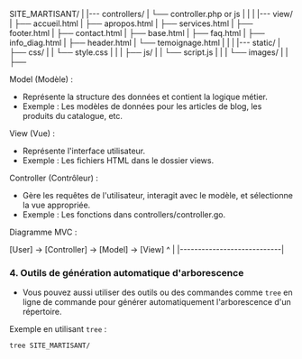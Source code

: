 SITE_MARTISANT/
|
|--- controllers/
|    └── controller.php or js
|
|
|
|--- view/
|    ├── accueil.html
|    ├── apropos.html
|    ├── services.html
|    ├── footer.html
|    ├── contact.html
|    ├── base.html
|    ├── faq.html
|    ├── info_diag.html
|    ├── header.html
|    └── temoignage.html
|
|
|
|--- static/
|    ├── css/
|    |   └── style.css 
|    |
|    ├── js/
|    |   └── script.js
|    |
|    └── images/
|    |   ├── 




Model (Modèle) :
- Représente la structure des données et contient la logique métier.
- Exemple : Les modèles de données pour les articles de blog, les produits du catalogue, etc.

View (Vue) :
- Représente l'interface utilisateur.
- Exemple : Les fichiers HTML dans le dossier views.

Controller (Contrôleur) :
- Gère les requêtes de l'utilisateur, interagit avec le modèle, et sélectionne la vue appropriée.
- Exemple : Les fonctions dans controllers/controller.go.

Diagramme MVC :

   [User] -> [Controller] -> [Model] -> [View]
                ^                            |
                |----------------------------|



### 4. **Outils de génération automatique d'arborescence**
- Vous pouvez aussi utiliser des outils ou des commandes comme `tree` en ligne de commande pour générer automatiquement l'arborescence d'un répertoire.

Exemple en utilisant `tree` :
```bash
tree SITE_MARTISANT/

